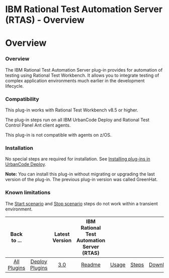 
IBM Rational Test Automation Server (RTAS) - Overview
=====================================================

# Overview



### Overview




  The IBM Rational Test Automation Server plug-in provides for automation of testing using Rational 
Test Workbench. It allows you to integrate testing of complex application environments much earlier in the development 
lifecycle. 


### Compatibility


This plug-in works with Rational Test Workbench v8.5 or higher.


The plug-in steps 
run on all IBM UrbanCode Deploy and Rational Test Control Panel Ant client agents.


This plug-in is not compatible with
 agents on z/OS. 


### Installation


No special steps are required for installation. See [Installing plug-ins in 
UrbanCode Deploy](https://www.urbancode.com/resource/installing-plug-ins-in-urbancode-products/ "Installing plug-ins in 
UrbanCode Deploy").


**Note:** You can install this plug-in without migrating or upgrading the last version of the 
plug-in. The previous plug-in version was called GreenHat.


### Known limitations


The [Start 
scenario](#start_scenario) and [Stop scenario](#stop_scenario) steps do not work within a transient environment.




|Back to ...||Latest Version|IBM Rational Test Automation Server (RTAS) ||||
| :---: | :---: | :---: | :---: | :---: | :---: | :---: |
|[All Plugins](../../index.md)|[Deploy Plugins](../README.md)|[3.0](https://raw.githubusercontent.com/UrbanCode/IBM-UCD-PLUGINS/main/files/RTAS-UCD/RTAS-UCD-3.0.zip)|[Readme](README.md)|[Usage](usage.md)|[Steps](steps.md)|[Downloads](downloads.md)|
